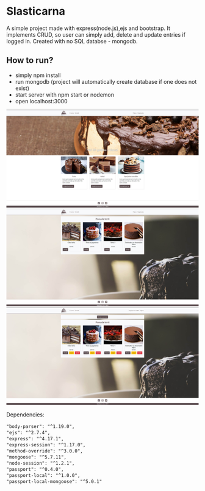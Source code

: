 
# Slasticarna 

A simple project made with express(node.js),ejs and bootstrap. It implements CRUD, so user can simply add, delete and update entries if logged in. Created with no SQL databse - mongodb.

## How to run?

* simply npm install
* run mongodb (project will automatically create database if one does not exist)
* start server with npm start or nodemon
* open localhost:3000

![Slika 1](projekt_slike/slasticarna1.jpg)
![Slika 1](projekt_slike/slasticarna2.jpg)
![Slika 1](projekt_slike/slasticarna3.jpg)

Dependencies: 

    "body-parser": "^1.19.0",
    "ejs": "^2.7.4",
    "express": "^4.17.1",
    "express-session": "^1.17.0",
    "method-override": "^3.0.0",
    "mongoose": "^5.7.11",
    "node-session": "^1.2.1",
    "passport": "^0.4.0",
    "passport-local": "^1.0.0",
    "passport-local-mongoose": "^5.0.1"
